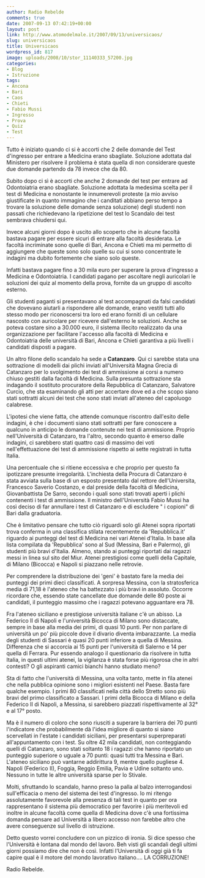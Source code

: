 ```yaml
---
author: Radio Rebelde
comments: true
date: 2007-09-13 07:42:19+00:00
layout: post
link: http://www.atomodelmale.it/2007/09/13/universicaos/
slug: universicaos
title: Universicaos
wordpress_id: 817
image: uploads/2008/10/stor_11140333_57200.jpg
categories:
- Blog
- Istruzione
tags:
- Ancona
- Bari
- Caos
- Chieti
- Fabio Mussi
- Ingresso
- Prova
- Quiz
- Test
---
```


Tutto è iniziato quando ci si è accorti che 2 delle domande del Test d'ingresso per entrare a Medicina erano sbagliate. Soluzione adottata dal Ministero per risolvere il problema è stata quella di non considerare queste due domande partendo da 78 invece che da 80.

Subito dopo ci sì è accorti che anche 2 domande del test per entrare ad Odontoiatria erano sbagliate. Soluzione adottata la medesima scelta per il test di Medicina e nonostante le innumerevoli proteste (a mio avviso giustificate in quanto immagino che i canditati abbiano perso tempo a trovare la soluzione delle domande senza soluzione) degli studenti non passati che richiedevano la ripetizione del test lo Scandalo dei test sembrava chiudersi qui.

Invece alcuni giorni dopo è uscito allo scoperto che in alcune facoltà bastava pagare per essere sicuri di entrare alla facoltà desiderata. Le facoltà incriminate sono quelle di Bari, Ancona e Chieti ma mi permetto di aggiungere che queste sono solo quelle su cui si sono concentrate le indagini ma dubito fortemente che siano solo queste.

Infatti bastava pagare fino a 30 mila euro per superare la prova d'ingresso a Medicina e Odontoiatria. I candidati pagano per ascoltare negli auricolari le soluzioni dei quiz al momento della prova, fornite da un gruppo di ascolto esterno.

Gli studenti paganti si presentavano al test accompagnati da falsi candidati che dovevano aiutarli a rispondere alle domande, erano vestiti tutti allo stesso modo per riconoscersi tra loro ed erano forniti di un cellulare nascosto con auricolare per ricevere dall'esterno le soluzioni. Anche se poteva costare sino a 30.000 euro, il sistema illecito realizzato da una organizzazione per facilitare l'accesso alla facoltà di Medicina e Odontoiatria delle università di Bari, Ancona e Chieti garantiva a più livelli i candidati disposti a pagare.

Un altro filone dello scandalo ha sede a **Catanzaro**. Qui ci sarebbe stata una sottrazione di modelli dai plichi inviati all'Università Magna Grecia di Catanzaro per lo svolgimento dei test di ammissione ai corsi a numero chiuso gestiti dalla facoltà di Medicina. Sulla presunta sottrazione sta indagando il sostituto procuratore della Repubblica di Catanzaro, Salvatore Curcio, che sta esaminando gli atti per accertare dove ed a che scopo siano stati sottratti alcuni dei test che sono stati inviati all'ateneo del capoluogo calabrese.

L'ipotesi che viene fatta, che attende comunque riscontro dall'esito delle indagini, è che i documenti siano stati sottratti per fare conoscere a qualcuno in anticipo le domande contenute nei test di ammissione. Proprio nell'Università di Catanzaro, tra l'altro, secondo quanto è emerso dalle indagini, ci sarebbero stati quattro casi di massimo dei voti nell'effettuazione dei test di ammissione rispetto ai sette registrati in tutta Italia.

Una percentuale che si ritiene eccessiva e che proprio per questo fa ipotizzare presunte irregolarità. L'inchiesta della Procura di Catanzaro è stata avviata sulla base di un esposto presentato dal rettore dell'Universita, Francesco Saverio Costanzo, e dal preside della facoltà di Medicina, Giovanbattista De Sarro, secondo i quali sono stati trovati aperti i plichi contenenti i test di ammissione. Il ministro dell'Università Fabio Mussi ha così deciso di far annullare i test di Catanzaro e di escludere " i copioni" di Bari dalla graduatoria.

Che è limitativo pensare che tutto ciò riguardi solo gli Atenei sopra riportati trova conferma in una classifica stilata recentemente da 'Repubblica.it' riguardo ai punteggi del test di Medicina nei vari Atenei d'Italia. In base alla lista compilata da 'Repubblica' sono al Sud (Messina, Bari e Palermo), gli studenti più bravi d'Italia. Almeno, stando ai punteggi riportati dai ragazzi messi in linea sul sito del Miur. Atenei prestigiosi come quelli della Capitale, di Milano (Bicocca) e Napoli si piazzano nelle retrovie.

Per comprendere la distribuzione dei 'geni' è bastato fare la media dei punteggi dei primi dieci classificati. A sorpresa Messina, con la stratosferica media di 71,18 è l'ateneo che ha battezzato i più bravi in assoluto. Occorre ricordare che, essendo state cancellate due domande delle 80 poste ai candidati, il punteggio massimo che i ragazzi potevano agguantare era 78.

Fra l'ateneo siciliano e prestigiose università italiane c'è un abisso. La Federico II di Napoli e l'università Bicocca di Milano sono distaccate, sempre in base alla media dei primi, di quasi 10 punti. Per non parlare di università un po' più piccole dove il divario diventa imbarazzante. La media degli studenti di Sassari è quasi 20 punti inferiore a quella di Messina. Differenza che si accorcia ai 15 punti per l'università di Salerno e 14 per quella di Ferrara. Pur essendo analogo il questionario da risolvere in tutta Italia, in questi ultimi atenei, la vigilanza è stata forse più rigorosa che in altri contesti? O gli aspiranti camici bianchi hanno studiato meno?

Sta di fatto che l'università di Messina, una volta tanto, mette in fila atenei che nella pubblica opinione sono i migliori esistenti nel Paese. Basta fare qualche esempio. I primi 80 classificati nella città dello Stretto sono più bravi del primo classificato a Sassari. I primi della Bicocca di Milano e della Federico II di Napoli, a Messina, si sarebbero piazzati rispettivamente al 32° e al 17° posto.

Ma è il numero di coloro che sono riusciti a superare la barriera dei 70 punti l'indicatore che probabilmente dà l'idea migliore di quanto si siano scervellati in l'estate i candidati siciliani, per presentarsi superpreparati all'appuntamento con i test. Su oltre 42 mila candidati, non conteggiando quelli di Catanzaro, sono stati soltanto 18 i ragazzi che hanno riportato un punteggio superiore o uguale a 70 punti: quasi tutti tra Messina e Bari. L'ateneo siciliano può vantarne addirittura 9, mentre quello pugliese 4. Napoli (Federico II), Foggia, Reggio Emilia, Pavia e Udine soltanto uno. Nessuno in tutte le altre università sparse per lo Stivale.

Molti, sfruttando lo scandalo, hanno preso la palla al balzo interrogandosi sull'efficacia o meno del sistema dei test d'ingresso. Io mi ritengo assolutamente favorevole alla presenza di tali test in quanto per ora rappresentano il sistema più democratico per favorire i più meritevoli ed inoltre in alcune facoltà come quella di Medicina dove c'è una fortissima domanda pensare ad Università a libero accesso non farebbe altro che avere conseguenze sul livello di istruzione.

Detto questo vorrei concludere con un pizzico di ironia. Si dice spesso che l'Università è lontana dal mondo del lavoro. Beh visti gli scandali degli ultimi giorni possiamo dire che non è così. Infatti l'Università di oggi già ti fa capire qual è il motore del mondo lavorativo italiano…. LA CORRUZIONE!

Radio Rebelde.

